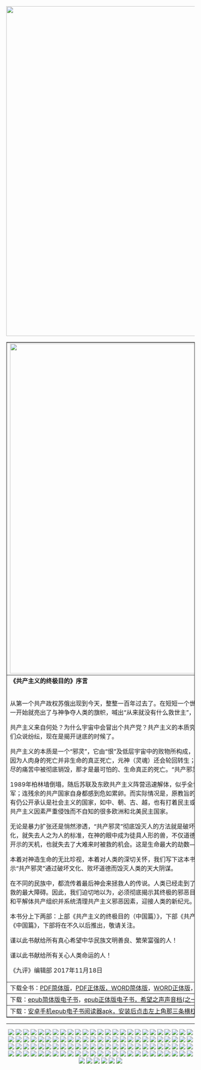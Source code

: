 <img src="img/red-979573-1-600x400.jpg" width=880>
<TABLE border="1">
<div >	
<TR>
	<TD><a href="https://github.com/goodabc/GCC/blob/master/goal.md"><img src="tu_wen/gccmd.jpg" width=880></a></TD>
</TR>
<TR>
<TD><b>《共产主义的终极目的》序言</b><br><br>


从第一个共产政权苏俄出现到今天，整整一百年过去了。在短短一个世纪的时间里，共产主义造成了上亿人的死亡。共产党从一开始就亮出了与神争夺人类的旗帜，喊出“从来就没有什么救世主”，要把“旧世界打个落花流水”。

共产主义来自何处？为什么宇宙中会冒出个共产党？共产主义的本质究竟是什么？结局又会怎样？对这些根本问题的答案，人们众说纷纭，现在是揭开谜底的时候了。

共产主义的本质是一个“邪灵”，它由“恨”及低层宇宙中的败物所构成，它仇恨且想毁灭人类。它并不以杀死人的肉身为满足，因为人肉身的死亡并非生命的真正死亡，元神（灵魂）还会轮回转生；但当一个人道德败坏到无可救药的地步，元神就会在无尽的痛苦中被彻底销毁，那才是最可怕的、生命真正的死亡。“共产邪灵”就是要使全人类都跌入这样万劫不复的深渊中。

1989年柏林墙倒塌，随后苏联及东欧共产主义阵营迅速解体，似乎全世界都认为“冷战”已经结束，共产主义意识形态溃不成军；连残余的共产国家自身都感到危如累卵。而实际情况是，原教旨的和改头换面的共产主义思想及因素依然肆虐全球。这里有仍公开承认是社会主义的国家，如中、朝、古、越，也有打着民主或共和旗号实行社会主义的诸多非洲和南美国家，更有被共产主义因素严重侵蚀而不自知的很多欧洲和北美民主国家。

无论是暴力扩张还是悄然渗透，“共产邪灵”彻底毁灭人的方法就是破坏创世主为最后救人所奠定的文化。人类失去了这种文化，就失去人之为人的标准，在神的眼中成为徒具人形的兽，不仅道德上失去约束、急剧堕落，更无法理解创世主下世救人所开示的天机，也就失去了大难来时被救的机会。这是生命最大的劫数——被永远销毁，也是“共产邪灵”的终极目的。

本着对神造生命的无比珍视，本着对人类的深切关怀，我们写下这本书——《共产主义的终极目的》，向世人系统分析和揭示“共产邪灵”通过破坏文化、败坏道德而毁灭人类的天大阴谋。

在不同的民族中，都流传着最后神会来拯救人的传说。人类已经走到了宇宙历史的转折关头，而共产邪教就是人类此时获得拯救的最大障碍。因此，我们迫切地以为，必须彻底揭示其终极的邪恶目的和手段，让人类能凭良知本性的判断抛弃共产邪教、和平解体共产组织并系统清理共产主义邪恶因素，迎接人类的新纪元。

本书分上下两部：上部《共产主义的终极目的（中国篇）》，下部《共产主义的终极目的（世界篇）》。大纪元将首先发表上部《中国篇》，下部将在不久以后推出，敬请关注。

谨以此书献给所有真心希望中华民族文明善良、繁荣富强的人！

谨以此书献给所有关心人类命运的人！

《九评》编辑部
2017年11月18日</TD>
</TR>
<TR>
<TD>下载全书：<a href="https://github.com/pkey5/dj/blob/master/download/JPN-S-V2-171216.pdf?raw=true">PDF简体版</a>，<a href="https://github.com/pkey5/dj/blob/master/download/JPN-T-V2-171216.pdf?raw=true">PDF正体版，<a href="https://github.com/pkey5/dj/blob/master/download/JPN-S-V2-171216D.docx?raw=true">WORD简体版</a>，<a href="https://github.com/pkey5/dj/blob/master/download/JPN-T-V2-171216D.docx?raw=true">WORD正体版</a>，<a href="https://github.com/pkey5/dj/blob/master/download/Tekan_V24_P32_GB.pdf?raw=true">PDF高清杂志简体版</a>，<a href="https://github.com/pkey5/dj/blob/master/download/Tekan_V24_P32_TC.pdf?raw=true">PDF高清杂志正体版</a>  </TD>
</TR>
<TR>
<TD>下载：<a href="https://github.com/pkey5/dj/blob/master/download/gbUltiGoalCm.epub?raw=true">epub简体版电子书</a>，<a href="https://github.com/pkey5/dj/blob/master/download/b5UltiGoalCm.epub?raw=true">epub正体版电子书，<a href="https://git.io/cm1">希望之声声音档(之一)，<a href="https://git.io/cm2">希望之声声音档(之二)</TD>
</TR>
<TR>
<TD>下载：<a href="https://github.com/pkey5/dj/blob/master/download/Reasily_EPUB_Reader_v17.12.01.1_apkpure.com.apk?raw=true">安卓手机epub电子书阅读器apk，安装后点击左上角那三条横杠的菜单</TD>	
</TR>
</div>	
</TABLE><hr>
<div align=center>
<img src="https://github.com/pkey5/dj/blob/master/tu_wen/0102/1-%E6%B4%BB%E6%91%98-f-%E7%9C%9F%E7%9B%B8%E5%BB%A3%E5%82%B3%20%E4%B8%AD%E5%85%B1%E6%9A%B4%E8%A1%8C%E9%9C%87%E9%A9%9A%E4%B8%96%E7%95%8C.jpg">
<img src="https://github.com/pkey5/dj/blob/master/tu_wen/0102/2-%E4%BA%BA%E5%BF%83%E6%BC%B8%E6%98%8E-f-%E5%9C%A8%E4%BD%A0%E5%80%91%E8%BA%AB%E4%B8%8A%E6%88%91%E7%9C%8B%E5%88%B0%E4%BA%86%E6%9C%AA%E4%BE%86%E4%B8%AD%E5%9C%8B%E7%9A%84%E5%B8%8C%E6%9C%9B.jpg">
<img src="https://github.com/pkey5/dj/blob/master/tu_wen/0102/2-%E5%A4%A7%E6%B3%95%E7%BE%8E%E5%A5%BD-f-%E4%B8%80%E6%9C%AC%E6%94%B9%E8%AE%8A%E6%88%91%E5%91%BD%E9%81%8B%E7%9A%84%E6%9B%B8.jpg">
<img src="https://github.com/pkey5/dj/blob/master/tu_wen/0102/2-%E5%A4%A7%E6%B3%95%E7%BE%8E%E5%A5%BD-f-%E6%84%9F%E6%81%A9%E2%80%94%E2%80%94%E5%84%84%E8%90%AC%E6%B3%95%E8%BC%AA%E5%8A%9F%E5%AD%B8%E5%93%A1%E7%9A%84%E5%BF%83%E8%81%B2.jpg">
<img src="https://github.com/pkey5/dj/blob/master/tu_wen/0102/2-%E5%A4%A7%E6%B3%95%E7%BE%8E%E5%A5%BD-f-%E8%87%BA%E7%81%A3%E5%85%A8%E9%AB%94%E5%A4%A7%E6%B3%95%E5%BC%9F%E5%AD%90%E6%81%AD%E7%A5%9D%E5%B8%AB%E7%88%B6%E6%96%B0%E5%B9%B4%E5%A5%BD.jpg">
<img src="https://github.com/pkey5/dj/blob/master/tu_wen/0102/5-%E4%B8%89%E9%80%80-f-%E6%AF%8F%E6%97%A5%E4%B8%89%E9%80%80%E8%81%B2%E6%98%8E%E7%B2%BE%E9%81%B8%EF%BC%882017-12-30%EF%BC%89.jpg">
<img src="https://github.com/pkey5/dj/blob/master/tu_wen/0102/9-%E9%96%93%E6%8E%A5-f-%E8%A9%A9%E6%AD%8C%EF%BC%9A%E5%A1%9E%E5%A4%96%E9%9B%AA.jpg">
<img src="https://github.com/pkey5/dj/blob/master/tu_wen/0101/2-%E5%A4%A7%E6%B3%95%E7%BE%8E%E5%A5%BD-f-%E5%8C%97%E4%BA%AC%E5%A4%A7%E6%B3%95%E5%BC%9F%E5%AD%90%E5%AE%B6%E5%B1%AC%E7%A5%9D%E6%85%88%E6%82%B2%E5%81%89%E5%A4%A7%E7%9A%84%E6%9D%8E%E5%A4%A7%E5%B8%AB%E6%96%B0%E5%B9%B4%E5%BF%AB%E6%A8%82%EF%BC%81.jpg">
<img src="https://github.com/pkey5/dj/blob/master/tu_wen/0101/2-%E5%A4%A7%E6%B3%95%E7%BE%8E%E5%A5%BD-f-%E5%90%84%E8%A1%8C%E5%90%84%E6%A5%AD%E5%A4%A7%E6%B3%95%E5%BC%9F%E5%AD%90%E6%81%AD%E7%A5%9D%E5%B8%AB%E5%B0%8A%E5%85%83%E6%97%A6%E5%BF%AB%E6%A8%82.jpg">
<img src="https://github.com/pkey5/dj/blob/master/tu_wen/0101/2-%E5%A4%A7%E6%B3%95%E7%BE%8E%E5%A5%BD-f-%E6%B5%B7%E5%A4%96%E6%B3%95%E8%BC%AA%E5%8A%9F%E5%AD%B8%E5%93%A1%E6%81%AD%E7%A5%9D%E6%9D%8E%E6%B4%AA%E5%BF%97%E5%A4%A7%E5%B8%AB%E6%96%B0%E5%B9%B4%E5%BF%AB%E6%A8%82.jpg">	
<img src="https://github.com/pkey5/dj/blob/master/tu_wen/0101/2-%E5%A4%A7%E6%B3%95%E7%BE%8E%E5%A5%BD-f-%E7%9C%9F%E7%9B%B8%E5%9C%96%E7%89%87%E8%BF%8E%E6%96%B0%E5%B9%B4.jpg">	
<img src="https://github.com/pkey5/dj/blob/master/tu_wen/0101/3-%E8%BF%AB%E5%AE%B3-f-%E6%96%B0%E7%96%86%E7%9C%8B%E5%AE%88%E6%89%80%E6%89%80%E8%A6%8B.jpg">
<img src="https://github.com/pkey5/dj/blob/master/tu_wen/0101/5-%E4%B8%89%E9%80%80-f-%E6%AF%8F%E6%97%A5%E4%B8%89%E9%80%80%E8%81%B2%E6%98%8E%E7%B2%BE%E9%81%B8%EF%BC%882017-12-27%EF%BC%89.jpg">
<img src="https://github.com/pkey5/dj/blob/master/tu_wen/0101/9-%E9%96%93%E6%8E%A5-f-%E9%AB%98%E8%80%83%E4%BD%9C%E6%96%87%E7%82%BA%E6%B3%95%E8%BC%AA%E5%8A%9F%E8%BE%AF%E8%AD%B7%20%E6%95%99%E6%8E%88%E5%A6%82%E4%BD%95%E9%9D%A2%E5%B0%8D.jpg">	
<img src="https://github.com/pkey5/dj/blob/master/tu_wen/1230/1-%E6%B4%BB%E6%91%98-f-%E4%B8%AD%E5%85%B1%E5%BB%BA%E6%B4%BB%E6%91%98%E5%99%A8%E5%AE%98%E5%BA%AB%20%E5%B0%8D%E8%B1%A1%E6%81%90%E6%93%B4%E5%8F%8A%E6%99%AE%E9%80%9A%E6%B0%91%E7%9C%BE.jpg">
<img src="https://github.com/pkey5/dj/blob/master/tu_wen/1230/2-%E4%BA%BA%E5%BF%83%E6%BC%B8%E6%98%8E-f-%E7%9C%8B%E5%AE%88%E6%89%80%E7%8D%84%E8%AD%A6%E5%B0%8D%E6%88%91%E8%AA%AA%EF%BC%9A%E8%8E%AB%E6%80%A5%E8%8E%AB%E6%80%A5%EF%BC%8C%E5%A4%A9%E5%BF%AB%E4%BA%AE%E4%BA%86%EF%BC%81.jpg">
<img src="https://github.com/pkey5/dj/blob/master/tu_wen/1230/2-%E5%A4%A7%E6%B3%95%E7%BE%8E%E5%A5%BD-f-%E7%99%BE%E6%AD%B2%E5%A5%B6%E5%A5%B6%E7%9A%84%E6%95%85%E4%BA%8B.jpg">
<img src="https://github.com/pkey5/dj/blob/master/tu_wen/1230/3-%E8%BF%AB%E5%AE%B3-f-%E8%92%99%E5%8F%A4%E8%8D%89%E5%8E%9F%E6%B7%B1%E8%99%95%E7%9A%84%E5%84%AA%E6%9B%87%E5%A9%86%E7%BE%85%E8%8A%B1.jpg">
<img src="https://github.com/pkey5/dj/blob/master/tu_wen/1230/5-%E4%B8%89%E9%80%80-f-%E7%9C%8B%E9%96%80%E5%A4%A7%E7%88%BA%EF%BC%9A%E2%80%9C%E5%A5%BD%EF%BC%8C%E9%80%80%E4%BA%86%EF%BC%81%E2%80%9D.jpg">
<img src="https://github.com/pkey5/dj/blob/master/tu_wen/1230/8-%E5%8F%8D%E8%BF%AB%E5%AE%B3-f-%E7%B4%90%E7%B4%84%E9%AB%98%E6%A0%A1%20%E5%AD%B8%E5%AD%90%E9%9C%87%E9%A9%9A%E6%96%BC%E6%B4%BB%E6%91%98%E5%99%A8%E5%AE%98%E7%BD%AA%E8%A1%8C.jpg">
<img src="https://github.com/pkey5/dj/blob/master/tu_wen/1230/9-%E9%96%93%E6%8E%A5-f-%E4%B8%80%E5%80%8B%E5%85%AC%E5%8B%99%E5%93%A1%E7%9A%84%E5%BF%83%E8%81%B2.jpg">	
<img src="https://github.com/pkey5/dj/blob/master/1229/1-%E8%87%AA%E7%84%9A-%E7%A9%BF%E5%B9%AB%E7%9A%84%E3%80%8C%E8%87%AA%E7%84%9A%E3%80%8D.jpg ">
<img src="https://github.com/pkey5/dj/blob/master/1229/2-%E4%B9%9D%E5%AD%97%E7%9C%9F%E8%A8%80-%E7%97%85%E6%88%BF%E7%9A%84%E4%BA%BA%E9%83%BD%E4%B8%80%E8%B5%B7%E5%87%BA%E9%99%A2%E4%BA%86.jpg ">
<img src="https://github.com/pkey5/dj/blob/master/1229/3-%E8%BF%AB%E5%AE%B3-%E6%8E%9B%E7%9C%9F%E7%9B%B8%E6%A9%AB%E5%B9%85%20%E5%BB%A3%E6%9D%B1%E6%B3%95%E8%BC%AA%E5%8A%9F%E5%AD%B8%E5%93%A1%E8%A2%AB%E8%BF%AB%E5%AE%B3%E8%87%B4%E6%AD%BB.jpg ">
<img src="https://github.com/pkey5/dj/blob/master/1229/4-%E6%83%A1%E5%A0%B1-%E9%BB%91%E9%BE%8D%E6%B1%9F%E7%9C%81%E4%BA%94%E5%B8%B8%E5%B8%82610%E9%A0%AD%E7%9B%AE%E9%81%AD%E6%83%A1%E5%A0%B1%E7%97%85%E4%BA%A1.jpg ">
<img src="https://github.com/pkey5/dj/blob/master/1229/5-%E4%B8%89%E9%80%80-%E7%94%B7%E5%AD%A9%E9%80%80%E9%9A%8A%E5%BE%8C%E5%97%93%E5%AD%90%E5%AE%8C%E5%85%A8%E6%B6%88%E8%85%AB%E4%BA%86.jpg ">
<img src="https://github.com/pkey5/dj/blob/master/1229/8-%E5%8F%8D%E8%BF%AB%E5%AE%B3-%E5%A4%A7%E6%B3%95%E6%B4%AA%E5%82%B3%20%E8%BF%AB%E5%AE%B3%E4%BB%8D%E7%B9%BC%20%E6%B3%95%E7%B6%B2%E5%9C%A8%E6%94%B6%20%E7%9B%A4%E9%BB%9E2017%E5%A4%A7%E4%BA%8B%E4%BB%B6.jpg ">
<img src="https://github.com/pkey5/dj/blob/master/1229/9-%E9%96%93%E6%8E%A5-%E7%AD%89%E5%BE%858%E5%B9%B4%20%E8%8A%AD%E8%95%BE%E6%BC%94%E5%93%A1%E8%AE%9A%E7%A5%9E%E9%9F%BB%E6%98%AF%E6%9C%80%E6%A3%92%E7%9A%84%E6%BC%94%E5%87%BA.jpg ">
<img src="https://github.com/pkey5/dj/blob/master/1228/1-%E6%B4%BB%E6%91%98-%E4%B8%80%E4%BD%8D%E8%BB%8D%E9%86%AB10%E5%B9%B4%E8%AA%BF%E6%9F%A5%E6%B4%BB%E6%91%98%E4%BA%BA%E9%AB%94%E5%99%A8%E5%AE%98%E7%9A%84%E7%9C%9F%E7%9B%B8.jpg ">
<img src="https://github.com/pkey5/dj/blob/master/1228/2-%E6%B4%AA%E5%82%B3-%E6%B3%95%E8%BC%AA%E5%8A%9F%E5%AD%B8%E5%93%A1%E8%88%87%E9%81%8A%E5%AE%A2%E4%BA%A4%E6%9C%8B%E5%8F%8B%20%E7%9B%BC%E4%B8%AD%E5%9C%8B%E6%9C%89%E4%BF%A1%E4%BB%B0%E8%87%AA%E7%94%B1.jpg">
<img src="https://github.com/pkey5/dj/blob/master/1228/3-%E8%BF%AB%E5%AE%B3-%E5%BB%A3%E6%9D%B110%E6%AD%B2%E5%A5%B3%E5%AD%A9%E9%9A%A8%E5%AA%BD%E5%AA%BD%E5%A5%94%E8%B5%B0%E7%87%9F%E6%95%91%E7%88%B8%E7%88%B8.jpg">
<img src="https://github.com/pkey5/dj/blob/master/1228/4-%E6%83%A1%E5%A0%B1-%E8%AA%B9%E8%AC%97%E6%B3%95%E8%BC%AA%E5%8A%9F%E5%85%A7%E8%92%99%E5%8F%A4%E6%97%A5%E5%A0%B1%E7%A4%BE%E7%A4%BE%E9%95%B7%E5%8A%89%E9%A9%9A%E6%B5%B7%E7%AD%89%E4%BA%BA%E9%81%AD%E6%83%A1%E5%A0%B1.jpg">
<img src="https://github.com/pkey5/dj/blob/master/1228/5-%E4%B8%89%E9%80%80-%E9%80%80%E4%BC%91%E6%95%99%E5%B8%AB%E9%80%80%E9%BB%A8%E8%A8%98.jpg">
<img src="https://github.com/pkey5/dj/blob/master/1228/9-%E9%96%93%E6%8E%A5-%E7%A5%9E%E9%9F%BB2018%E5%B7%A1%E6%BC%94%E9%96%8B%E5%95%9F%20%E5%8A%A0%E7%B8%BD%E7%9D%A3%E7%B8%BD%E7%90%86%E7%A5%9D%E8%B3%80.jpg">
<img src="https://github.com/pkey5/dj/blob/master/1228/9-%E9%96%93%E6%8E%A5-%E7%BE%8E%E8%AD%B0%E5%93%A1%EF%BC%9A%E3%80%8C%E9%80%80%E9%BB%A8%E3%80%8D%E8%AE%93%E4%B8%96%E7%95%8C%E7%9C%8B%E5%88%B0%E4%B8%AD%E5%9C%8B%E7%9A%84%E5%B8%8C%E6%9C%9B.jpg">
<img src="https://github.com/pkey5/dj/blob/master/1227/1-%E6%B4%BB%E6%91%98-%E6%B3%95%E8%BC%AA%E5%8A%9F%E5%AD%B8%E5%93%A1%E5%9C%A8%E5%AE%B6%E8%A2%AB%E5%BC%B7%E8%A1%8C%E6%8A%BD%E8%A1%80%E8%AA%AA%E6%98%8E%E4%BA%86%E7%94%9A%E9%BA%BC%EF%BC%9F.jpg ">	
<img src="https://github.com/pkey5/dj/blob/master/1227/2-%E5%A4%A7%E6%B3%95%E7%BE%8E%E5%A5%BD-%E5%8D%81%E5%B9%B4%E8%A3%BD%E4%BD%9C%E4%B8%80%E8%90%AC%E8%93%AE%E8%8A%B1%20%E5%82%B3%E9%81%9E%E5%A5%BD%E9%81%8B%E5%92%8C%E5%B8%8C%E6%9C%9B.jpg">
<img src="https://github.com/pkey5/dj/blob/master/1227/2-%E7%A5%9B%E7%97%85%E5%81%A5%E8%BA%AB-%E9%AB%98%E7%B4%9A%E7%9F%A5%E8%AD%98%E5%88%86%E5%AD%90%E8%85%B0%E6%A4%8E%E9%96%93%E7%9B%A4%E7%AA%81%E5%87%BA%E7%97%8A%E7%99%92.jpg ">
<img src="https://github.com/pkey5/dj/blob/master/1227/4-%E6%83%A1%E5%A0%B1-%E9%95%B7%E6%98%A5%E5%B8%82%E4%B8%AD%E7%B4%9A%E6%B3%95%E9%99%A2%E9%99%A2%E9%95%B7%E5%BC%B5%E5%BE%B7%E5%8F%8B%E9%81%AD%E6%83%A1%E5%A0%B1%E8%A2%AB%E8%AA%BF%E6%9F%A5.jpg ">
<img src="https://github.com/pkey5/dj/blob/master/1227/5-%E4%B8%89%E9%80%80-%E3%80%8C%E4%B8%89%E9%80%80%E3%80%8D%E6%89%8D%E8%83%BD%E4%B8%8A%E3%80%8C%E6%96%B9%E8%88%9F%E3%80%8D.jpg">
<img src="https://github.com/pkey5/dj/blob/master/1227/8-%E5%8F%8D%E8%BF%AB%E5%AE%B3-%E7%BE%8E%E5%85%AC%E5%B8%83%E4%BA%BA%E6%AC%8A%E6%83%A1%E6%A3%8D%E5%90%8D%E5%96%AE%20%E5%B0%88%E5%AE%B6%EF%BC%9A%E6%B1%9F%E6%BE%A4%E6%B0%91%E6%98%AF%E7%BD%AA%E9%AD%81.jpg">
<img src="https://github.com/pkey5/dj/blob/master/1227/9-%E9%96%93%E6%8E%A5-%E8%A1%A8%E5%BD%B0%E6%B3%95%E8%BC%AA%E5%8A%9F%202017%E5%B9%B4%E5%8A%A0%E6%8B%BF%E5%A4%A7%E8%A4%92%E7%8D%8E%E5%92%8C%E8%B3%80%E4%BF%A1.jpg">
	<img src="https://github.com/pkey5/dj/blob/master/tu_wen/1226/2-%E5%A4%A7%E6%B3%95%E7%BE%8E%E5%A5%BD-f-%E4%B8%96%E7%95%8C%E4%B8%8A%E6%9C%80%E5%B9%B8%E7%A6%8F%E7%9A%84%E4%BA%BA.jpg">
	<img src="https://github.com/pkey5/dj/blob/master/tu_wen/1226/3-%E8%BF%AB%E5%AE%B3-f-%E6%9D%8F%E8%8A%B1%E5%B6%BA%E5%A5%BD%E4%BA%BA%E8%92%99%E5%86%A4.jpg">
	<img src="https://github.com/pkey5/dj/blob/master/tu_wen/1226/4-%E6%83%A1%E5%A0%B1-f-%E5%B7%9D%E6%99%AE%E9%A6%96%E6%AC%A1%E5%87%BA%E6%89%8B%20%E9%9C%87%E6%87%BE%E4%B8%AD%E5%85%B1%E4%BE%B5%E7%8A%AF%E4%BA%BA%E6%AC%8A%E8%80%85.jpg">
	<img src="https://github.com/pkey5/dj/blob/master/tu_wen/1226/5-%E4%B8%89%E9%80%80-f-%E6%B4%BB%E5%87%BA%E4%B8%80%E5%80%8B%E5%81%A5%E5%BA%B7%E3%80%81%E5%85%89%E6%98%8E%E7%9A%84%E4%BA%BA%E7%94%9F%E5%A4%A7%E9%81%93%EF%BC%81.jpg">
	<img src="https://github.com/pkey5/dj/blob/master/tu_wen/1226/8-%E5%8F%8D%E8%BF%AB%E5%AE%B3-f-%20%E6%8B%92%E7%B5%95%E4%BA%BA%E6%AC%8A%E6%83%A1%E6%A3%8D%E5%85%A5%E5%A2%83%20%E5%8F%B0%E7%81%A3%E6%94%BF%E5%BA%9C%E5%B1%95%E7%8F%BE%E5%8B%87%E6%B0%A3.jpg">
	<img src="https://github.com/pkey5/dj/blob/master/tu_wen/1226/9-%E9%96%93%E6%8E%A5-f-%E3%80%90%E6%96%B0%E5%94%90%E4%BA%BA%E7%89%B9%E5%88%A5%E7%AF%80%E7%9B%AE%E9%A0%90%E5%91%8A%E3%80%912018%E8%B7%A8%E5%B9%B4%E7%B9%BD%E7%B4%9B%E5%A4%9C.jpg">
	<img src="https://github.com/pkey5/dj/blob/master/tu_wen/1226/9-%E9%96%93%E6%8E%A5-f-%E9%80%83%E5%BE%97%E9%81%8E%E4%BA%BA%E9%96%93%E5%BE%8B%E6%B3%95%20%E5%8D%BB%E9%80%83%E4%B8%8D%E9%81%8E%E5%A4%A9%E7%90%86%E6%87%B2%E7%BD%B0%E7%9A%84%E5%AF%A6%E4%BE%8B.jpg">
	<img src="https://github.com/pkey5/dj/blob/master/tu_wen/1225/1-%E6%B4%BB%E6%91%98-f-%E8%AA%BF%E6%9F%A5%E9%8C%84%E9%9F%B3%E6%B1%9F%E6%BE%A4%E6%B0%91%E4%B8%8B%E4%BB%A4%E7%94%A8%E6%B3%95%E8%BC%AA%E5%8A%9F%E5%AD%B8%E5%93%A1%E5%99%A8%E5%AE%98%E5%81%9A%E7%A7%BB%E6%A4%8D.jpg">
	<img src="https://github.com/pkey5/dj/blob/master/tu_wen/1225/2-%E5%A4%A7%E6%B3%95%E7%BE%8E%E5%A5%BD-f-%E4%B8%80%E8%A2%8B%E8%98%91%E8%8F%87%E7%9A%84%E6%95%85%E4%BA%8B.jpg">
	<img src="https://github.com/pkey5/dj/blob/master/tu_wen/1225/3-%E8%BF%AB%E5%AE%B3-f-%E5%96%AA%E7%9B%A1%E5%A4%A9%E8%89%AF%E3%80%81%E6%BB%85%E7%B5%95%E4%BA%BA%E6%80%A7.jpg">
	<img src="https://github.com/pkey5/dj/blob/master/tu_wen/1225/4-%E6%83%A1%E5%A0%B1-f-%E7%BE%8E%E6%94%BF%E5%BA%9C%E3%80%8C%E9%BB%91%E5%90%8D%E5%96%AE%E3%80%8D%E9%9C%87%E6%87%BE%E4%B8%AD%E5%85%B1%E4%BA%BA%E6%AC%8A%E6%83%A1%E6%A3%8D.jpg">
	<img src="https://github.com/pkey5/dj/blob/master/tu_wen/1225/5-%E4%B8%89%E9%80%80-f-%E6%AF%8F%E6%97%A5%E4%B8%89%E9%80%80%E8%81%B2%E6%98%8E%E7%B2%BE%E9%81%B8%EF%BC%882017-12-19%EF%BC%89.jpg">
	<img src="https://github.com/pkey5/dj/blob/master/tu_wen/1225/8-%E5%8F%8D%E8%BF%AB%E5%AE%B3-f-%E7%91%9E%E5%85%B8%E6%B3%95%E8%BC%AA%E5%8A%9F%E5%AD%B8%E5%93%A1%E8%80%B6%E8%AA%95%E7%AF%80%E5%89%8D%E5%82%B3%E7%9C%9F%E7%9B%B8.jpg">
	<img src="https://github.com/pkey5/dj/blob/master/tu_wen/1225/8-%E5%8F%8D%E8%BF%AB%E5%AE%B3-f-%E7%BE%8E%E5%9C%8B%E6%9C%83%E7%A0%94%E8%A8%8E%E6%9C%83%E8%AD%B4%E8%B2%AC%E4%B8%AD%E5%85%B1%E6%9A%B4%E8%A1%8C.jpg">
<img src="https://github.com/pkey5/dj/blob/master/tu_wen/1223/2-%E7%A5%9B%E7%97%85%E5%81%A5%E8%BA%AB-f-%E5%A4%A9%E7%B1%9F%E6%B8%85%E9%9F%B3%E6%9D%91%E9%A0%AD%E7%B9%9E%E7%A5%9E%E5%8A%9F%E6%95%91%E5%BA%A6%E4%BA%BA%E5%82%B3%E4%BA%BA.jpg">	
	<img src="https://github.com/pkey5/dj/blob/master/tu_wen/1223/2-%E7%A5%9B%E7%97%85%E5%81%A5%E8%BA%AB-f-%E7%B7%A3%E8%B5%B7%E4%B8%80%E6%9C%AC%E7%9C%9F%E7%9B%B8%E6%8E%9B%E6%9B%86.jpg">	
	<img src="https://github.com/pkey5/dj/blob/master/tu_wen/1223/3-%E8%BF%AB%E5%AE%B3-f-%20%E6%9D%B1%E5%8C%97%E8%BE%B2%E6%A5%AD%E5%A4%A7%E5%AD%B8%E5%89%AF%E6%95%99%E6%8E%88%E8%A2%AB%E8%BF%AB%E5%AE%B3%E8%87%B4%E6%AD%BB.jpg">	
	<img src="https://github.com/pkey5/dj/blob/master/tu_wen/1223/4-%E6%83%A1%E5%A0%B1-f-%20%E6%94%BF%E6%B3%95%E5%A7%94%E3%80%81%E6%B4%BE%E5%87%BA%E6%89%80%E6%83%A1%E4%BA%BA%E9%81%AD%E7%8F%BE%E4%B8%96%E7%8F%BE%E5%A0%B1.jpg">	
	<img src="https://github.com/pkey5/dj/blob/master/tu_wen/1223/5-%E4%B8%89%E9%80%80-f-%E9%80%80%E9%BB%A8%E6%9C%8D%E5%8B%99%E4%B8%AD%E5%BF%83%E4%B8%BB%E5%B8%AD%EF%BC%9A%E8%BF%91%E4%B8%89%E5%84%84%E4%BA%BA%E9%80%80%E5%87%BA%E4%B8%AD%E5%85%B1.jpg">	
	<img src="https://github.com/pkey5/dj/blob/master/tu_wen/1223/7-%E8%A8%B4%E6%B1%9F-f-%E6%B3%95%E8%BC%AA%E5%8A%9F%E7%84%A1%E7%BD%AA%20%E2%80%9C%E6%B1%9F%E6%BE%A4%E6%B0%91%E6%89%8D%E6%87%89%E8%A9%B2%E8%A2%AB%E9%80%81%E5%85%A5%E7%9B%A3%E7%8D%84%E2%80%9D.jpg">	
	<img src="https://github.com/pkey5/dj/blob/master/tu_wen/1223/8-%E5%8F%8D%E8%BF%AB%E5%AE%B3-f-%E8%8A%B1%E8%93%AE%E6%B3%95%E8%BC%AA%E5%8A%9F%E5%AD%B8%E5%93%A1%E8%80%B6%E8%AA%95%E7%AF%80%E5%89%8D%E5%A4%95%E5%82%B3%E7%9C%9F%E7%9B%B8.jpg">	
<img src="https://github.com/pkey5/dj/blob/master/tu_wen/1222/1-%E6%B4%BB%E6%91%98-%E6%B9%96%E5%8D%97%E7%8F%BE%E9%A6%96%E4%BE%8B%E7%B5%84%E7%B9%94%E5%80%92%E8%B3%A3%E4%BA%BA%E9%AB%94%E5%99%A8%E5%AE%98%20%E9%9B%A3%E6%8E%A9%E6%B4%BB%E6%91%98%E9%BB%91%E5%B9%95.jpg">
<img src="https://github.com/pkey5/dj/blob/master/tu_wen/1222/2-%E4%B9%9D%E5%AD%97%E7%9C%9F%E8%A8%80-%20%E7%9B%B8%E4%BF%A1%E5%A4%A7%E6%B3%95%E7%9A%84%E6%AF%8D%E8%A6%AA%20%E5%BE%97%E7%A6%8F%E5%A0%B1.jpg">
<img src="https://github.com/pkey5/dj/blob/master/tu_wen/1222/3-%E8%BF%AB%E5%AE%B3-%E6%AA%A2%E5%AF%9F%E9%99%A2%E4%B8%89%E6%AC%A1%E9%80%80%E5%8D%B7%20%E5%85%AC%E5%AE%89%E4%BB%8D%E9%9D%9E%E6%B3%95%E9%97%9C%E6%8A%BC%E6%B3%95%E8%BC%AA%E5%8A%9F%E5%AD%B8%E5%93%A1.jpg">
<img src="https://github.com/pkey5/dj/blob/master/tu_wen/1222/3-%E9%85%B7%E5%88%91-%E5%A0%85%E6%8C%81%E4%BF%A1%E4%BB%B0%E6%9B%BE%E9%81%AD%E7%99%BE%E7%A8%AE%E9%85%B7%E5%88%91%20%E8%80%81%E4%B8%AD%E9%86%AB%E5%8F%88%E9%81%AD%E5%86%A4%E5%88%A4.jpg">
<img src="https://github.com/pkey5/dj/blob/master/tu_wen/1222/5-%E4%B8%89%E9%80%80-%E4%B8%89%E5%84%84%E4%B8%AD%E5%9C%8B%E4%BA%BA%E9%80%80%E5%87%BA%E4%B8%AD%E5%85%B1%20%E7%BE%8E%E5%9C%8B%E6%9C%83%E8%AD%B0%E5%93%A1%E6%94%AF%E6%8C%81.jpg">
<img src="https://github.com/pkey5/dj/blob/master/tu_wen/1222/5-%E4%B8%89%E9%80%80-%E8%80%81%E4%BA%BA%E6%89%BE%E5%A4%A7%E6%B3%95%E5%BC%9F%E5%AD%90%E9%80%80%E9%BB%A8.jpg">
<img src="https://github.com/pkey5/dj/blob/master/tu_wen/1222/9-%E9%96%93%E6%8E%A5-%E7%A5%9E%E9%9F%BB%E4%B8%96%E7%95%8C%E5%B7%A1%E6%BC%94%E5%9C%A8%E5%8D%B3%20%E7%9C%BE%E5%A4%9A%E4%BA%AE%E9%BB%9E%E7%8D%A8%E6%AD%A5%E5%85%A8%E7%90%83.jpg">
<img src="https://github.com/pkey5/dj/blob/master/tu_wen/1221/1-%E8%87%AA%E7%84%9A-%E5%9C%8B%E9%9A%9B%E6%8F%AD%E9%9C%B2%E9%A8%99%E5%B1%80%20%E4%B8%AD%E5%85%B1%E9%86%9C%E8%A1%8C%E6%9B%9D%E5%85%89.jpg">
<img src="https://github.com/pkey5/dj/blob/master/tu_wen/1221/2-%E5%A4%A7%E6%B3%95%E7%BE%8E%E5%A5%BD-%E6%9D%B1%E6%96%B9%E6%8A%97%E5%A3%93%E3%80%8C%E7%A5%95%E6%96%B9%E3%80%8D%20%E9%80%99%E4%BA%9B%E5%9C%8B%E5%AE%B6%E7%9A%84%E8%AD%A6%E5%AF%9F%E5%91%8A%E8%A8%B4%E4%BD%A0.jpg">
<img src="https://github.com/pkey5/dj/blob/master/tu_wen/1221/2-%E5%A4%A7%E6%B3%95%E7%BE%8E%E5%A5%BD-%E8%A1%A8%E5%BD%B0%E6%B3%95%E8%BC%AA%E5%8A%9F%20%E7%BE%8E%E5%9C%8B2017%E5%B9%B4%E9%80%9A%E9%81%8E%E7%9A%84%E6%B1%BA%E8%AD%B0%E6%A1%88%E5%92%8C%E8%A4%92%E7%8D%8E.jpg">
<img src="https://github.com/pkey5/dj/blob/master/tu_wen/1221/2-%E6%B4%AA%E5%82%B3-%E5%9C%9F%E8%80%B3%E5%85%B6%E6%9C%89%E7%B7%A3%E4%BA%BA%E5%96%9C%E8%81%9E%E6%B3%95%E8%BC%AA%E5%8A%9F.jpg">
<img src="https://github.com/pkey5/dj/blob/master/tu_wen/1221/2-%E7%A5%9B%E7%97%85%E5%81%A5%E8%BA%AB-%E4%B8%88%E5%A4%AB%E7%9A%84%E7%B5%90%E7%9F%B3%E4%B8%8D%E8%A6%8B%E4%BA%86.jpg">
<img src="https://github.com/pkey5/dj/blob/master/tu_wen/1221/3-%E8%BF%AB%E5%AE%B3-%E9%9F%93%E8%A8%98%E8%80%85%E8%A2%AB%E8%B8%A9%E8%87%89_%E4%BF%A1%E4%BB%B0%E4%BA%BA%E5%A3%AB%EF%BC%9A%E6%88%91%E4%B9%9F%E7%B6%93%E6%AD%B7%E9%81%8E.jpg">
<img src="https://github.com/pkey5/dj/blob/master/tu_wen/1221/5-%E4%B8%89%E9%80%80-%E4%B8%80%E4%BB%BD%E7%BE%8A%E8%82%89%E6%B9%AF%E7%9A%84%E6%84%9F%E5%8B%95.jpg">
<img src="https://github.com/pkey5/dj/blob/master/tu_wen/1221/9-%E9%96%93%E6%8E%A5-%E8%A1%A8%E5%BD%B0%E6%B3%95%E8%BC%AA%E5%8A%9F_%E7%BE%8E%E5%9C%8B2017%E5%B9%B4%E9%80%9A%E9%81%8E%E7%9A%84%E6%B1%BA%E8%AD%B0%E6%A1%88%E5%92%8C%E8%A4%92%E7%8D%8E.jpg">
<img src="https://github.com/pkey5/dj/blob/master/1220/1-%E8%87%AA%E7%84%9A-%E4%BD%A0%E4%B8%8D%E4%BA%86%E8%A7%A3%E7%9A%84%E3%80%8C%E5%A4%A9%E5%AE%89%E9%96%80%E8%87%AA%E7%84%9A%E3%80%8D%E9%A8%99%E5%B1%80.jpg">
<img src="https://github.com/pkey5/dj/blob/master/1220/2-%E5%A4%A7%E6%B3%95%E7%BE%8E%E5%A5%BD-%E4%BF%A1%E5%A4%A7%E6%B3%95%E8%A6%8B%E5%A5%87%E8%B9%9F.jpg">
<img src="https://github.com/pkey5/dj/blob/master/1220/3-%E8%BF%AB%E5%AE%B3-%E5%87%8C%E9%8B%BC%E9%AB%98%E7%B4%9A%E5%B7%A5%E7%A8%8B%E5%B8%AB%E8%B3%88%E6%B8%85%E8%B2%B4%E5%8F%A4%E7%A8%80%E4%B9%8B%E5%B9%B4%E5%86%8D%E9%81%AD%E8%BF%AB%E5%AE%B3.jpg">
<img src="https://github.com/pkey5/dj/blob/master/1220/4-%E6%83%A1%E5%A0%B1-%E5%A4%A7%E8%88%88%E5%AE%89%E5%B6%BA%E5%8A%A0%E6%A0%BC%E9%81%94%E5%A5%87%E5%85%AC%E5%AE%89%E5%B1%80%E5%B1%80%E9%95%B7%E6%9D%8E%E5%AD%90%E8%B5%AB%E7%AD%89%E9%81%AD%E6%83%A1%E5%A0%B1.jpg">
<img src="https://github.com/pkey5/dj/blob/master/1220/5-%E4%B8%89%E9%80%80-%E5%80%9F%E5%8F%A4%E9%91%91%E4%BB%8A%EF%BC%9A%E8%AA%93%E4%B8%8D%E5%8F%AF%E4%BB%A5%E4%BA%82%E7%99%BC.jpg">
<img src="https://github.com/pkey5/dj/blob/master/1220/8-%E5%8F%8D%E8%BF%AB%E5%AE%B3-%E4%BE%86%E8%87%AA%E7%91%9E%E5%85%B8%E8%AD%A6%E5%AF%9F%E7%9A%84%E7%A5%9D%E7%A6%8F%EF%BC%9A%E7%A5%9D%E4%BD%A0%E5%80%91%E5%A5%BD%E9%81%8B.jpg">
<img src="https://github.com/pkey5/dj/blob/master/1220/9-%E9%96%93%E6%8E%A5-%E4%B8%AD%E5%85%B1%E6%8E%A1%E9%9B%86%E5%85%A8%E9%AB%94%E6%96%B0%E7%96%86%E4%BA%BADNA%20%E8%83%8C%E5%BE%8C%E7%9C%9F%E7%9B%B8%E8%B6%85%E6%81%90%E6%80%96.jpg">
<img src="tu_wen/1219/1-活摘-f-殺了人的黃潔夫不害怕嗎？.jpg">
<img src="tu_wen/1219/2-九字真言-f-至高無上的禮物.jpg">
<img src="tu_wen/1219/3-迫害-f- 律師：這麼好的人怎麼能危害社會呢？.jpg">
<img src="tu_wen/1219/3-迫害-f- 韓記者被打 「腳踩臉是中共人員慣用動作」.jpg">
<img src="tu_wen/1219/4-惡報-f-河北保定市任慶軍遭惡報.jpg">
<img src="tu_wen/1219/5-三退-f-每日三退聲明精選（2017-12-15）.jpg">
<img src="tu_wen/1216/8-反迫害-f-德國舉辦系列講真相活動.jpg">	
<img src="tu_wen/1218/1-活摘-f-歷史巨變前的黑暗-國家殺人機器.jpg">
<img src="tu_wen/1218/2-大法洪傳-f-法國安納西人的期盼.jpg">
<img src="tu_wen/1218/2-大法洪傳-f-珍貴回憶.jpg">
<img src="tu_wen/1218/3-迫害-f-遼寧清原縣劉玉被非法關押近四月.jpg">
<img src="tu_wen/1218/5-三退-f-每日三退聲明精選（2017-12-12）.jpg">
<img src="tu_wen/1218/7-訴江-f-來自吉林省女子監獄內對江澤民的控告.jpg">
<img src="tu_wen/1218/9-間接-f- 一口要命的井.jpg">
<img src="tu_wen/1218/9-間接-f- 繪畫：福音飛進小山村.jpg">   
<img src="tu_wen/1216/1-活摘-f-中國共產黨定將亡於「活摘」暴行.jpg">
<img src="tu_wen/1216/2-九字真言-f-丈母娘得福報.jpg">
<img src="tu_wen/1216/2-大法洪傳-f-珍貴回憶.jpg">
<img src="tu_wen/1216/3-迫害-f-十六歲女孩的痛苦回憶.jpg">
<img src="tu_wen/1216/5-三退-f-每日三退聲明精選（2017-12-11）.jpg">
<img src="tu_wen/1216/8-反迫害-f-國際人權日印尼雅加達法輪功學員譴責中共迫害.jpg">
</div>
